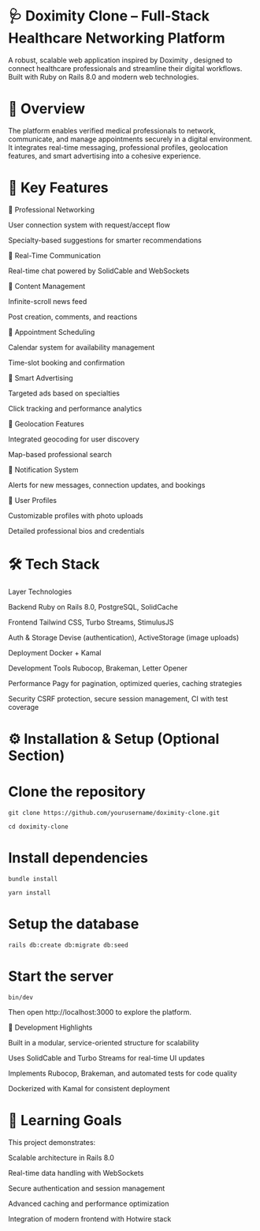 # 🩺 Doximity Clone – Full-Stack Healthcare Networking Platform

A robust, scalable web application inspired by Doximity
, designed to connect healthcare professionals and streamline their digital workflows. Built with Ruby on Rails 8.0 and modern web technologies.

# 🚀 Overview

  The platform enables verified medical professionals to network, communicate, and manage appointments securely in a digital environment. It integrates real-time messaging, professional profiles, geolocation features, and smart advertising into a cohesive experience.

# 🧩 Key Features

  👥 Professional Networking

  User connection system with request/accept flow
  
  Specialty-based suggestions for smarter recommendations

💬 Real-Time Communication

Real-time chat powered by SolidCable and WebSockets

📰 Content Management

Infinite-scroll news feed

Post creation, comments, and reactions

📅 Appointment Scheduling

Calendar system for availability management

Time-slot booking and confirmation

🎯 Smart Advertising

Targeted ads based on specialties

Click tracking and performance analytics

📍 Geolocation Features

Integrated geocoding for user discovery

Map-based professional search

🔔 Notification System

Alerts for new messages, connection updates, and bookings

👤 User Profiles

Customizable profiles with photo uploads

Detailed professional bios and credentials

# 🛠️ Tech Stack

Layer	Technologies

Backend	Ruby on Rails 8.0, PostgreSQL, SolidCache

Frontend	Tailwind CSS, Turbo Streams, StimulusJS

Auth & Storage	Devise (authentication), ActiveStorage (image uploads)

Deployment	Docker + Kamal

Development Tools	Rubocop, Brakeman, Letter Opener

Performance	Pagy for pagination, optimized queries, caching strategies

Security	CSRF protection, secure session management, CI with test coverage

# ⚙️ Installation & Setup (Optional Section)

# Clone the repository
    git clone https://github.com/yourusername/doximity-clone.git
    
    cd doximity-clone

# Install dependencies
    bundle install  
    
    yarn install

# Setup the database
`rails db:create db:migrate db:seed`

# Start the server
`bin/dev`


Then open http://localhost:3000 to explore the platform.

🧪 Development Highlights

Built in a modular, service-oriented structure for scalability

Uses SolidCable and Turbo Streams for real-time UI updates

Implements Rubocop, Brakeman, and automated tests for code quality

Dockerized with Kamal for consistent deployment

# 🧠 Learning Goals

This project demonstrates:

Scalable architecture in Rails 8.0

Real-time data handling with WebSockets

Secure authentication and session management

Advanced caching and performance optimization

Integration of modern frontend with Hotwire stack
